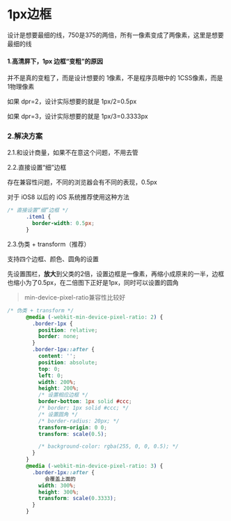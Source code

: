# 1px边框

设计是想要最细的线，750是375的两倍，所有一像素变成了两像素，这里是想要最细的线

#### 1.高清屏下，1px 边框“变粗”的原因

并不是真的变粗了，而是设计想要的 1像素，不是程序员眼中的 1CSS像素，而是 1物理像素

如果 dpr=2，设计实际想要的就是 1px/2=0.5px

如果 dpr=3，设计实际想要的就是 1px/3=0.3333px



### 2.解决方案

2.1.和设计商量，如果不在意这个问题，不用去管



2.2.直接设置“细”边框

存在兼容性问题，不同的浏览器会有不同的表现，0.5px

对于 iOS8 以后的 iOS 系统推荐使用这种方法

```css
/* 直接设置“细”边框 */
      .item1 {
        border-width: 0.5px;
      }
```



2.3.伪类 + transform（推荐）

支持四个边框、颜色、圆角的设置

先设置围栏，**放大**到父类的2倍，设置边框是一像素，再缩小成原来的一半，边框也缩小为了0.5px，在二倍图下正好是1px，同时可以设置的圆角

> min-device-pixel-ratio兼容性比较好

```css
/* 伪类 + transform */
      @media (-webkit-min-device-pixel-ratio: 2) {
        .border-1px {
          position: relative;
          border: none;
        }
        .border-1px::after {
          content: '';
          position: absolute;
          top: 0;
          left: 0;
          width: 200%;
          height: 200%;
          /* 设置相应边框 */
          border-bottom: 1px solid #ccc;
          /* border: 1px solid #ccc; */
          /* 设置圆角 */
          /* border-radius: 20px; */
          transform-origin: 0 0;
          transform: scale(0.5);

          /* background-color: rgba(255, 0, 0, 0.5); */
        }
      }
      @media (-webkit-min-device-pixel-ratio: 3) {
        .border-1px::after {
            会覆盖上面的
          width: 300%;
          height: 300%;
          transform: scale(0.3333);
        }
      }
```

